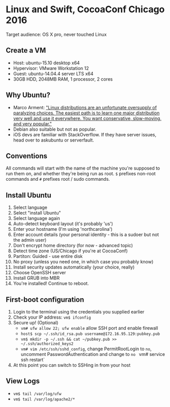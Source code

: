 # Linux and Swift, CocoaConf Chicago 2016

Target audience: OS X pro, never touched Linux

## Create a VM

- Host: ubuntu-15.10 desktop x64
- Hypervisor: VMware Workstation 12
- Guest: ubuntu-14.04.4 server LTS x64
- 30GB HDD, 2048MB RAM, 1 processor, 2 cores

## Why Ubuntu?

- Marco Arment: ["Linux distributions are an unfortunate oversupply of paralyzing choices. The easiest path is to learn one major distribution very well and use it everywhere. You want conservative, slow-moving, and very popular."](https://marco.org/2014/03/27/web-hosting-for-app-developers)
- Debian also suitable but not as popular.
- iOS devs are familiar with StackOverflow. If they have server issues, head over to askubuntu or serverfault.

## Conventions

All commands will start with the name of the machine you're supposed to run them on, and whether they're being run as root. `$` prefixes non-root commands and `#` prefixes root / sudo commands.

## Install Ubuntu

1. Select language
1. Select "install Ubuntu"
1. Select language again
1. Auto-detect keyboard layout (it's probably 'us')
1. Enter your hostname (I'm using 'northcarolina')
1. Enter account details (your personal identity - this is a sudoer but not the admin user)
1. Don't encrypt home directory (for now - advanced topic)
1. Detect time zone (US/Chicago if you're at CocoaConf)
1. Partiton: Guided - use entire disk
1. No proxy (unless you need one, in which case you probably know)
1. Install security updates automatically (your choice, really)
1. Choose OpenSSH server
1. Install GRUB into MBR
1. You're installed! Continue to reboot.

## First-boot configuration

1. Login to the terminal using the credentials you supplied earlier
1. Check your IP address: `vm$ ifconfig`
1. Secure up! (Optional)
	- `vm# ufw allow 22; ufw enable` allow SSH port and enable firewall
	- `host$ scp ~/.ssh/id_rsa.pub username@172.16.95.129:pubkey.pub`
	- `vm$ mkdir -p ~/.ssh && cat ~/pubkey.pub >> ~/.ssh/authorized_keys2`
	- `vm# vim /etc/ssh/sshd_config`, change PermitRootLogin to `no`, uncomment PasswordAuthentication and change to `no`
	` `vm# service ssh restart`
1. At this point you can switch to SSHing in from your host

## View Logs

- `vm$ tail /var/log/ufw`
- `vm$ tail /var/log/apache2/*`

